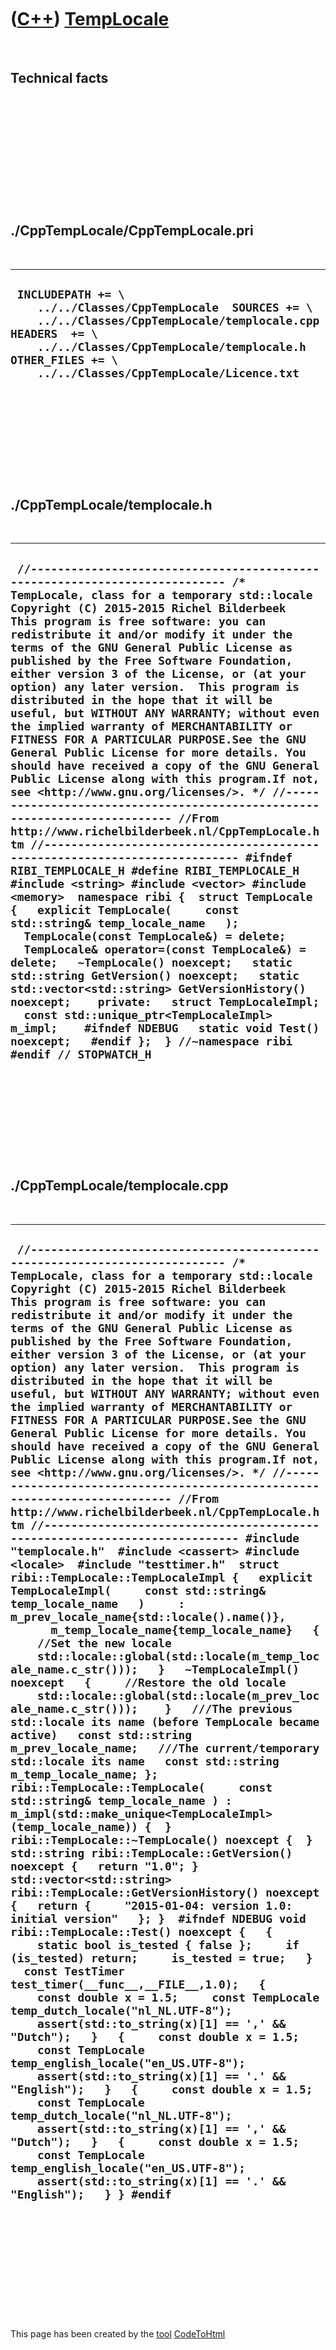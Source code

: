 



 

 

 

 

 

([C++](Cpp.htm)) [TempLocale](CppTempLocale.htm)
================================================

 

Technical facts
---------------

 

 

 

 

 

 

./CppTempLocale/CppTempLocale.pri
---------------------------------

 

  --------------------------------------------------------------------------------------------------------------------------------------------------------------------------------------------------------------------------------------------
  ` INCLUDEPATH += \     ../../Classes/CppTempLocale  SOURCES += \     ../../Classes/CppTempLocale/templocale.cpp  HEADERS  += \     ../../Classes/CppTempLocale/templocale.h  OTHER_FILES += \     ../../Classes/CppTempLocale/Licence.txt`
  --------------------------------------------------------------------------------------------------------------------------------------------------------------------------------------------------------------------------------------------

 

 

 

 

 

./CppTempLocale/templocale.h
----------------------------

 

  ---------------------------------------------------------------------------------------------------------------------------------------------------------------------------------------------------------------------------------------------------------------------------------------------------------------------------------------------------------------------------------------------------------------------------------------------------------------------------------------------------------------------------------------------------------------------------------------------------------------------------------------------------------------------------------------------------------------------------------------------------------------------------------------------------------------------------------------------------------------------------------------------------------------------------------------------------------------------------------------------------------------------------------------------------------------------------------------------------------------------------------------------------------------------------------------------------------------------------------------------------------------------------------------------------------------------------------------------------------------------------------------------------------------------------------------------------------------------------------------------------------------------------------------------------------------------------------------------------------------------------------------------------------------------------------------------
  ` //--------------------------------------------------------------------------- /* TempLocale, class for a temporary std::locale Copyright (C) 2015-2015 Richel Bilderbeek  This program is free software: you can redistribute it and/or modify it under the terms of the GNU General Public License as published by the Free Software Foundation, either version 3 of the License, or (at your option) any later version.  This program is distributed in the hope that it will be useful, but WITHOUT ANY WARRANTY; without even the implied warranty of MERCHANTABILITY or FITNESS FOR A PARTICULAR PURPOSE.See the GNU General Public License for more details. You should have received a copy of the GNU General Public License along with this program.If not, see <http://www.gnu.org/licenses/>. */ //--------------------------------------------------------------------------- //From http://www.richelbilderbeek.nl/CppTempLocale.htm //--------------------------------------------------------------------------- #ifndef RIBI_TEMPLOCALE_H #define RIBI_TEMPLOCALE_H  #include <string> #include <vector> #include <memory>  namespace ribi {  struct TempLocale {   explicit TempLocale(     const std::string& temp_locale_name   );   TempLocale(const TempLocale&) = delete;   TempLocale& operator=(const TempLocale&) = delete;   ~TempLocale() noexcept;   static std::string GetVersion() noexcept;   static std::vector<std::string> GetVersionHistory() noexcept;    private:   struct TempLocaleImpl;   const std::unique_ptr<TempLocaleImpl> m_impl;    #ifndef NDEBUG   static void Test() noexcept;   #endif };  } //~namespace ribi  #endif // STOPWATCH_H`
  ---------------------------------------------------------------------------------------------------------------------------------------------------------------------------------------------------------------------------------------------------------------------------------------------------------------------------------------------------------------------------------------------------------------------------------------------------------------------------------------------------------------------------------------------------------------------------------------------------------------------------------------------------------------------------------------------------------------------------------------------------------------------------------------------------------------------------------------------------------------------------------------------------------------------------------------------------------------------------------------------------------------------------------------------------------------------------------------------------------------------------------------------------------------------------------------------------------------------------------------------------------------------------------------------------------------------------------------------------------------------------------------------------------------------------------------------------------------------------------------------------------------------------------------------------------------------------------------------------------------------------------------------------------------------------------------------

 

 

 

 

 

./CppTempLocale/templocale.cpp
------------------------------

 

  ---------------------------------------------------------------------------------------------------------------------------------------------------------------------------------------------------------------------------------------------------------------------------------------------------------------------------------------------------------------------------------------------------------------------------------------------------------------------------------------------------------------------------------------------------------------------------------------------------------------------------------------------------------------------------------------------------------------------------------------------------------------------------------------------------------------------------------------------------------------------------------------------------------------------------------------------------------------------------------------------------------------------------------------------------------------------------------------------------------------------------------------------------------------------------------------------------------------------------------------------------------------------------------------------------------------------------------------------------------------------------------------------------------------------------------------------------------------------------------------------------------------------------------------------------------------------------------------------------------------------------------------------------------------------------------------------------------------------------------------------------------------------------------------------------------------------------------------------------------------------------------------------------------------------------------------------------------------------------------------------------------------------------------------------------------------------------------------------------------------------------------------------------------------------------------------------------------------------------------------------------------------------------------------------------------------------------------------------------------------------------------------------------------------------------------------------------------------------------------------------------------------------------------------------------------------------------------------------------------------------------------------------------------------------------------------------------------------------------------------------------------------------------------------------------------------------------------------------------------------------------------------------------------------------------------------------------------------------------------------------------------------------------
  ` //--------------------------------------------------------------------------- /* TempLocale, class for a temporary std::locale Copyright (C) 2015-2015 Richel Bilderbeek  This program is free software: you can redistribute it and/or modify it under the terms of the GNU General Public License as published by the Free Software Foundation, either version 3 of the License, or (at your option) any later version.  This program is distributed in the hope that it will be useful, but WITHOUT ANY WARRANTY; without even the implied warranty of MERCHANTABILITY or FITNESS FOR A PARTICULAR PURPOSE.See the GNU General Public License for more details. You should have received a copy of the GNU General Public License along with this program.If not, see <http://www.gnu.org/licenses/>. */ //--------------------------------------------------------------------------- //From http://www.richelbilderbeek.nl/CppTempLocale.htm //--------------------------------------------------------------------------- #include "templocale.h"  #include <cassert> #include <locale>  #include "testtimer.h"  struct ribi::TempLocale::TempLocaleImpl {   explicit TempLocaleImpl(     const std::string& temp_locale_name   )     : m_prev_locale_name{std::locale().name()},       m_temp_locale_name{temp_locale_name}   {     //Set the new locale     std::locale::global(std::locale(m_temp_locale_name.c_str()));   }   ~TempLocaleImpl() noexcept   {     //Restore the old locale     std::locale::global(std::locale(m_prev_locale_name.c_str()));    }   ///The previous std::locale its name (before TempLocale became active)   const std::string m_prev_locale_name;   ///The current/temporary std::locale its name   const std::string m_temp_locale_name; };  ribi::TempLocale::TempLocale(     const std::string& temp_locale_name ) : m_impl(std::make_unique<TempLocaleImpl>(temp_locale_name)) {  }  ribi::TempLocale::~TempLocale() noexcept {  }  std::string ribi::TempLocale::GetVersion() noexcept {   return "1.0"; }  std::vector<std::string> ribi::TempLocale::GetVersionHistory() noexcept {   return {     "2015-01-04: version 1.0: initial version"   }; }  #ifndef NDEBUG void ribi::TempLocale::Test() noexcept {   {     static bool is_tested { false };     if (is_tested) return;     is_tested = true;   }   const TestTimer test_timer(__func__,__FILE__,1.0);   {     const double x = 1.5;     const TempLocale temp_dutch_locale("nl_NL.UTF-8");     assert(std::to_string(x)[1] == ',' && "Dutch");   }   {     const double x = 1.5;     const TempLocale temp_english_locale("en_US.UTF-8");     assert(std::to_string(x)[1] == '.' && "English");   }   {     const double x = 1.5;     const TempLocale temp_dutch_locale("nl_NL.UTF-8");     assert(std::to_string(x)[1] == ',' && "Dutch");   }   {     const double x = 1.5;     const TempLocale temp_english_locale("en_US.UTF-8");     assert(std::to_string(x)[1] == '.' && "English");   } } #endif`
  ---------------------------------------------------------------------------------------------------------------------------------------------------------------------------------------------------------------------------------------------------------------------------------------------------------------------------------------------------------------------------------------------------------------------------------------------------------------------------------------------------------------------------------------------------------------------------------------------------------------------------------------------------------------------------------------------------------------------------------------------------------------------------------------------------------------------------------------------------------------------------------------------------------------------------------------------------------------------------------------------------------------------------------------------------------------------------------------------------------------------------------------------------------------------------------------------------------------------------------------------------------------------------------------------------------------------------------------------------------------------------------------------------------------------------------------------------------------------------------------------------------------------------------------------------------------------------------------------------------------------------------------------------------------------------------------------------------------------------------------------------------------------------------------------------------------------------------------------------------------------------------------------------------------------------------------------------------------------------------------------------------------------------------------------------------------------------------------------------------------------------------------------------------------------------------------------------------------------------------------------------------------------------------------------------------------------------------------------------------------------------------------------------------------------------------------------------------------------------------------------------------------------------------------------------------------------------------------------------------------------------------------------------------------------------------------------------------------------------------------------------------------------------------------------------------------------------------------------------------------------------------------------------------------------------------------------------------------------------------------------------------------------------

 

 

 

 

 





 




This page has been created by the [tool](Tools.htm)
[CodeToHtml](ToolCodeToHtml.htm)
